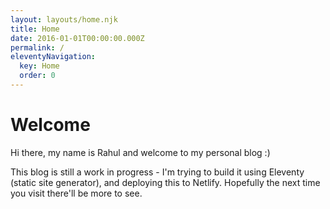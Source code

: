 ```yaml
---
layout: layouts/home.njk
title: Home
date: 2016-01-01T00:00:00.000Z
permalink: /
eleventyNavigation:
  key: Home
  order: 0
---
```

# Welcome

Hi there, my name is Rahul and welcome to my personal blog :)

This blog is still a work in progress - I'm trying to build it using Eleventy (static site generator), and deploying this to Netlify. Hopefully the next time you visit there'll be more to see.